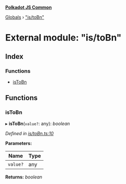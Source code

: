 **[Polkadot JS Common](../README.md)**

[Globals](../globals.md) › ["is/toBn"](_is_tobn_.md)

# External module: "is/toBn"

## Index

### Functions

* [isToBn](_is_tobn_.md#istobn)

## Functions

###  isToBn

▸ **isToBn**(`value?`: any): *boolean*

*Defined in [is/toBn.ts:10](https://github.com/polkadot-js/common/blob/5e494b7/packages/util/src/is/toBn.ts#L10)*

**Parameters:**

Name | Type |
------ | ------ |
`value?` | any |

**Returns:** *boolean*
